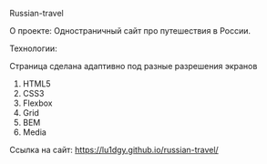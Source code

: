 Russian-travel

О проекте: Одностраничный сайт про путешествия в России.

Технологии:

Страница сделана адаптивно под разные разрешения экранов

1) HTML5 
2) CSS3
3) Flexbox
4) Grid
5) BEM 
6) Media

Ссылка на сайт: https://lu1dgy.github.io/russian-travel/